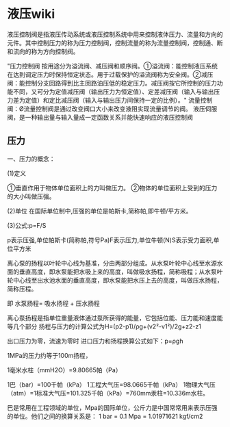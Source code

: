 # 液压wiki

液压控制阀是指液压传动系统或液压控制系统中用来控制液体压力、流量和方向的元件。其中控制压力的称为压力控制阀，控制流量的称为流量控制阀，控制通、断和流向的称为方向控制阀。

"压力控制阀
按用途分为溢流阀、减压阀和顺序阀。①溢流阀：能控制液压系统在达到调定压力时保持恒定状态。用于过载保护的溢流阀称为安全阀。②减压阀：能控制分支回路得到比主回路油压低的稳定压力。减压阀按它所控制的压力功能不同，又可分为定值减压阀（输出压力为恒定值）、定差减压阀（输入与输出压力差为定值）和定比减压阀（输入与输出压力间保持一定的比例）。"
流量控制阀：Ø流量控制阀是通过改变阀口大小来改变液阻实现流量调节的阀。
液压伺服阀，是一种输出量与输入量成一定函数关系并能快速响应的液压控制阀


## 压力

一、压力的概念：

(1)定义

①垂直作用于物体单位面积上的力叫做压力。
②物体的单位面积上受到的压力的大小叫做压强。

(2)单位
在国际单位制中,压强的单位是帕斯卡,简称帕,即牛顿/平方米。

(3)公式:p=F/S

p表示压强,单位帕斯卡(简称帕,符号Pa)F表示压力,单位牛顿(N)S表示受力面积,单位平方米

离心泵的扬程以叶轮中心线为基准，分由两部分组成。从水泵叶轮中心线至水源水面的垂直高度，即水泵能把水吸上来的高度，叫做吸水扬程，简称吸程；从水泵叶轮中心线至出水池水面的垂直高度，即水泵能把水压上去的高度，叫做压水扬程，简称压程。　　

即 水泵扬程= 吸水扬程 + 压水扬程

离心泵扬程是指单位重量液体通过泵所获得的能量，它包括位能、压力能和速度能等几个部分
扬程与压力的计算公式为H=(p2-p1)/ρg+(v2²-v1²)/2g+z2-z1

出口压力为零，流速为零时
进口压力和扬程换算公式如下：p=ρgh

1MPa的压力约等于100m扬程，

1毫米水柱（mmH2O）=9.80665帕（Pa）

1巴（bar）=100千帕（kPa）
1工程大气压=98.0665千帕（kPa）
1物理大气压（atm）=1标准大气压=101.325千帕（kPa）=760mm汞柱=10.336m水柱。

巴是常用在工程领域的单位，Mpa的国际单位，公斤力是中国常常用来表示压强的单位。他们之间的换算关系是：
1 bar = 0.1 Mpa = 1.01971621 kgf/cm2